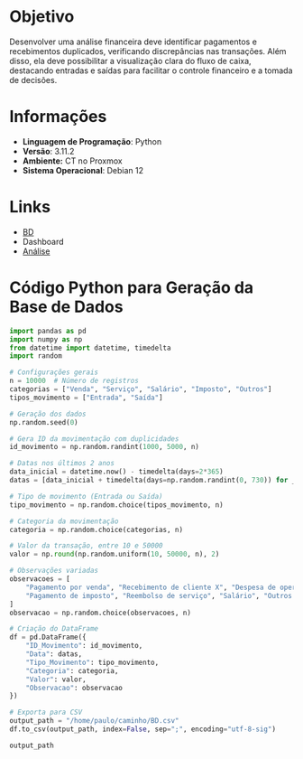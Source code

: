 
# Objetivo
Desenvolver uma análise financeira deve identificar pagamentos e recebimentos duplicados, verificando discrepâncias nas transações. Além disso, ela deve possibilitar a visualização clara do fluxo de caixa, destacando entradas e saídas para facilitar o controle financeiro e a tomada de decisões. 

# Informações
- **Linguagem de Programação**: Python  
- **Versão**: 3.11.2  
- **Ambiente:** CT no Proxmox
- **Sistema Operacional**: Debian 12

# Links
- [BD](https://raw.githubusercontent.com/PauloHenkeM/cases-analise-de-dados/refs/heads/main/Exemplo.LTDA/BD.csv)
- Dashboard
- [Análise](https://github.com/PauloHenkeM/cases-analise-de-dados/blob/main/Exemplo.LTDA/Analise.md)

# Código Python para Geração da Base de Dados
```python
import pandas as pd
import numpy as np
from datetime import datetime, timedelta
import random

# Configurações gerais
n = 10000  # Número de registros
categorias = ["Venda", "Serviço", "Salário", "Imposto", "Outros"]
tipos_movimento = ["Entrada", "Saída"]

# Geração dos dados
np.random.seed(0)

# Gera ID da movimentação com duplicidades
id_movimento = np.random.randint(1000, 5000, n)

# Datas nos últimos 2 anos
data_inicial = datetime.now() - timedelta(days=2*365)
datas = [data_inicial + timedelta(days=np.random.randint(0, 730)) for _ in range(n)]

# Tipo de movimento (Entrada ou Saída)
tipo_movimento = np.random.choice(tipos_movimento, n)

# Categoria da movimentação
categoria = np.random.choice(categorias, n)

# Valor da transação, entre 10 e 50000
valor = np.round(np.random.uniform(10, 50000, n), 2)

# Observações variadas
observacoes = [
    "Pagamento por venda", "Recebimento de cliente X", "Despesa de operação",
    "Pagamento de imposto", "Reembolso de serviço", "Salário", "Outros recebimentos"
]
observacao = np.random.choice(observacoes, n)

# Criação do DataFrame
df = pd.DataFrame({
    "ID_Movimento": id_movimento,
    "Data": datas,
    "Tipo_Movimento": tipo_movimento,
    "Categoria": categoria,
    "Valor": valor,
    "Observacao": observacao
})

# Exporta para CSV
output_path = "/home/paulo/caminho/BD.csv"
df.to_csv(output_path, index=False, sep=";", encoding="utf-8-sig")

output_path
```